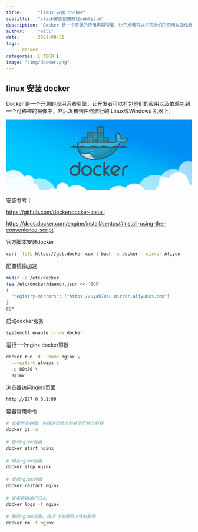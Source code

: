 ```yaml
---
title:      "linux 安装 docker"
subtitle:   "clash安装使用教程subtitle"
description: "Docker 是一个开源的应用容器引擎，让开发者可以打包他们的应用以及依赖包到一个可移植的镜像中，然后发布到任何流行的 Linux或Windows 机器上。"
author:     "will"
date:       2021-08-31
tags:
    - docker
categories: [ TECH ]
image: "/img/docker.png"
---
```


## linux 安装 docker

Docker 是一个开源的应用容器引擎，让开发者可以打包他们的应用以及依赖包到一个可移植的镜像中，然后发布到任何流行的 Linux或Windows 机器上。

![](docker.png)

安装参考：

<https://github.com/docker/docker-install>

<https://docs.docker.com/engine/install/centos/#install-using-the-convenience-script>

官方脚本安装docker

```bash
curl -fsSL https://get.docker.com | bash -s docker --mirror Aliyun
```

配置镜像加速

```bash
mkdir -p /etc/docker
tee /etc/docker/daemon.json <<-'EOF'
{
  "registry-mirrors": ["https://uyah70su.mirror.aliyuncs.com"]
}
EOF
```

启动docker服务

```bash
systemctl enable --now docker
```

运行一个nginx docker容器

```bash
docker run -d --name nginx \
  --restart always \
  -p 80:80 \
  nginx
```

浏览器访问nginx页面

```bash
http://127.0.0.1:80
```

容器常用命令

```bash
# 查看所有容器，包括运行状态和非运行状态容器
docker ps -a

# 启动nginx容器
docker start nginx

# 停止nginx容器
docker stop nginx

# 重启nginx容器
docker restart nginx

# 查看容器运行日志
docker logs -f nginx

# 删除nginx容器，选项-f无需停止强制删除
docker rm -f nginx
```

